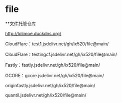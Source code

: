 # file
**文件托管仓库

http://lolimoe.duckdns.org/

CloudFlare：test1.jsdelivr.net/gh/ix520/file@main/

CloudFlare：testingcf.jsdelivr.net/gh/ix520/file@main/

Fastly：fastly.jsdelivr.net/gh/ix520/file@main/

GCORE：gcore.jsdelivr.net/gh/ix520/file@main/

originfastly.jsdelivr.net/gh/ix520/file@main/

quantil.jsdelivr.net/gh/ix520/file@main/

